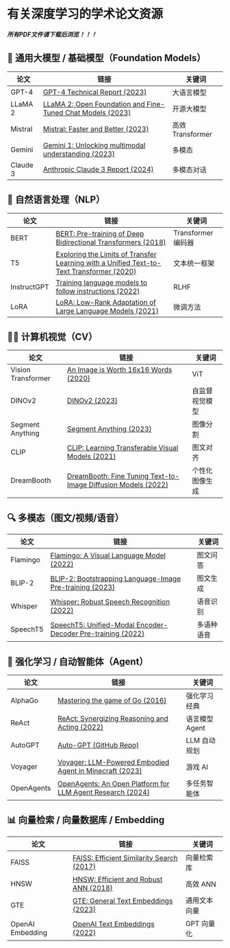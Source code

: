 # 有关深度学习的学术论文资源
***所有PDF文件请下载后浏览！！！***

## 🔮 通用大模型 / 基础模型（Foundation Models）
| 论文       | 链接                                                                                                                              | 关键词            |
| -------- | ------------------------------------------------------------------------------------------------------------------------------- | -------------- |
| GPT-4    | [GPT-4 Technical Report (2023)](https://arxiv.org/abs/2303.08774)                                                               | 大语言模型          |
| LLaMA 2  | [LLaMA 2: Open Foundation and Fine-Tuned Chat Models (2023)](https://arxiv.org/abs/2307.09288)                                  | 开源大模型          |
| Mistral  | [Mistral: Faster and Better (2023)](https://arxiv.org/abs/2310.06825)                                                           | 高效 Transformer |
| Gemini   | [Gemini 1: Unlocking multimodal understanding (2023)](https://storage.googleapis.com/deepmind-media/gemini/gemini_1_report.pdf) | 多模态            |
| Claude 3 | [Anthropic Claude 3 Report (2024)](https://www.anthropic.com/index/claude-3)                                                    | 多模态对话          |


## 🧠 自然语言处理（NLP）
| 论文          | 链接                                                                                                                           | 关键词             |
| ----------- | ---------------------------------------------------------------------------------------------------------------------------- | --------------- |
| BERT        | [BERT: Pre-training of Deep Bidirectional Transformers (2018)](https://arxiv.org/abs/1810.04805)                             | Transformer 编码器 |
| T5          | [Exploring the Limits of Transfer Learning with a Unified Text-to-Text Transformer (2020)](https://arxiv.org/abs/1910.10683) | 文本统一框架          |
| InstructGPT | [Training language models to follow instructions (2022)](https://arxiv.org/abs/2203.02155)                                   | RLHF            |
| LoRA        | [LoRA: Low-Rank Adaptation of Large Language Models (2021)](https://arxiv.org/abs/2106.09685)                                | 微调方法            |


## 🧑‍🎨 计算机视觉（CV）
| 论文                 | 链接                                                                                                | 关键词     |
| ------------------ | ------------------------------------------------------------------------------------------------- | ------- |
| Vision Transformer | [An Image is Worth 16x16 Words (2020)](https://arxiv.org/abs/2010.11929)                          | ViT     |
| DINOv2             | [DINOv2 (2023)](https://arxiv.org/abs/2304.07193)                                                 | 自监督视觉模型 |
| Segment Anything   | [Segment Anything (2023)](https://arxiv.org/abs/2304.02643)                                       | 图像分割    |
| CLIP               | [CLIP: Learning Transferable Visual Models (2021)](https://arxiv.org/abs/2103.00020)              | 图文对齐    |
| DreamBooth         | [DreamBooth: Fine Tuning Text-to-Image Diffusion Models (2022)](https://arxiv.org/abs/2208.12242) | 个性化图像生成 |

## 🔍 多模态（图文/视频/语音）
| 论文       | 链接                                                                                              | 关键词   |
| -------- | ----------------------------------------------------------------------------------------------- | ----- |
| Flamingo | [Flamingo: A Visual Language Model (2022)](https://arxiv.org/abs/2204.14198)                    | 图文问答  |
| BLIP-2   | [BLIP-2: Bootstrapping Language-Image Pre-training (2023)](https://arxiv.org/abs/2301.12597)    | 图文生成  |
| Whisper  | [Whisper: Robust Speech Recognition (2022)](https://openai.com/research/whisper)                | 语音识别  |
| SpeechT5 | [SpeechT5: Unified-Modal Encoder-Decoder Pre-training (2022)](https://arxiv.org/abs/2110.07205) | 多语种语音 |

## 🤖 强化学习 / 自动智能体（Agent）
| 论文         | 链接                                                                                             | 关键词        |
| ---------- | ---------------------------------------------------------------------------------------------- | ---------- |
| AlphaGo    | [Mastering the game of Go (2016)](https://www.nature.com/articles/nature16961)                 | 强化学习经典     |
| ReAct      | [ReAct: Synergizing Reasoning and Acting (2022)](https://arxiv.org/abs/2210.03629)             | 语言模型 Agent |
| AutoGPT    | [Auto-GPT (GitHub Repo)](https://github.com/Torantulino/Auto-GPT)                              | LLM 自动规划   |
| Voyager    | [Voyager: LLM-Powered Embodied Agent in Minecraft (2023)](https://voyager.minedojo.org/)       | 游戏 AI      |
| OpenAgents | [OpenAgents: An Open Platform for LLM Agent Research (2024)](https://arxiv.org/abs/2404.13722) | 多任务智能体     |

## 📊 向量检索 / 向量数据库 / Embedding
| 论文               | 链接                                                                                     | 关键词     |
| ---------------- | -------------------------------------------------------------------------------------- | ------- |
| FAISS            | [FAISS: Efficient Similarity Search (2017)](https://github.com/facebookresearch/faiss) | 向量检索库   |
| HNSW             | [HNSW: Efficient and Robust ANN (2018)](https://arxiv.org/abs/1603.09320)              | 高效 ANN  |
| GTE              | [GTE: General Text Embeddings (2023)](https://huggingface.co/thenlper/gte-base)        | 通用文本向量  |
| OpenAI Embedding | [OpenAI Text Embeddings (2022)](https://platform.openai.com/docs/guides/embeddings)    | GPT 向量化 |



